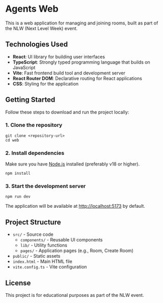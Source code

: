 # Agents Web

This is a web application for managing and joining rooms, built as part of the NLW (Next Level Week) event.

## Technologies Used

- **React**: UI library for building user interfaces
- **TypeScript**: Strongly typed programming language that builds on JavaScript
- **Vite**: Fast frontend build tool and development server
- **React Router DOM**: Declarative routing for React applications
- **CSS**: Styling for the application

## Getting Started

Follow these steps to download and run the project locally:

### 1. Clone the repository

```
git clone <repository-url>
cd web
```

### 2. Install dependencies

Make sure you have [Node.js](https://nodejs.org/) installed (preferably v18 or higher).

```
npm install
```

### 3. Start the development server

```
npm run dev
```

The application will be available at [http://localhost:5173](http://localhost:5173) by default.

## Project Structure

- `src/` - Source code
  - `components/` - Reusable UI components
  - `lib/` - Utility functions
  - `pages/` - Application pages (e.g., Room, Create Room)
- `public/` - Static assets
- `index.html` - Main HTML file
- `vite.config.ts` - Vite configuration

## License

This project is for educational purposes as part of the NLW event.
